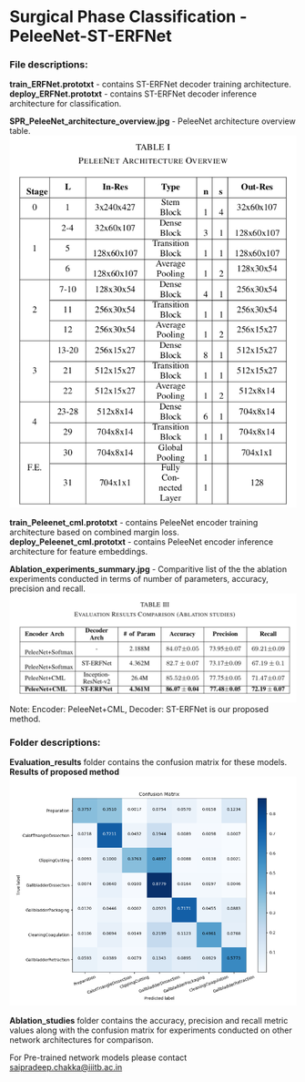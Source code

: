 # Surgical Phase Classification - PeleeNet-ST-ERFNet

### File descriptions:

**train_ERFNet.prototxt** - contains ST-ERFNet decoder training architecture.
**deploy_ERFNet.prototxt** - contains ST-ERFNet decoder inference architecture for classification.

**SPR_PeleeNet_architecture_overview.jpg** - PeleeNet architecture overview table.
![Alt text](/SPR_PeleeNet_architecture_overview.jpg?raw=true)

**train_Peleenet_cml.prototxt** - contains PeleeNet encoder training architecture based on combined margin loss.
**deploy_Peleenet_cml.prototxt** - contains PeleeNet encoder inference architecture for feature embeddings.

**Ablation_experiments_summary.jpg** - Comparitive list of the the ablation experiments conducted in terms of number of parameters, accuracy, precision and recall.
![Alt text](/Ablation_experiments_summary.jpg?raw=true)
Note: Encoder: PeleeNet+CML, Decoder: ST-ERFNet is our proposed method.


### Folder descriptions:

**Evaluation_results** folder contains the confusion matrix for these models.
**Results of proposed method**
![Alt text](/Evaluation_results/confusion_matrix.png?raw=true)

**Ablation_studies** folder contains the accuracy, precision and recall metric values along with the confusion matrix for experiments conducted on other network architectures for comparison.

For Pre-trained network models please contact saipradeep.chakka@iiitb.ac.in

